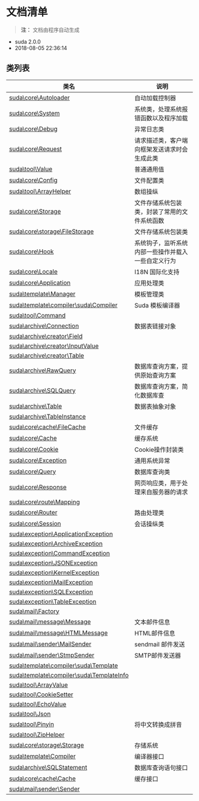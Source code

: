 # 文档清单

> **注：** 文档由程序自动生成

- suda 2.0.0 
- 2018-08-05 22:36:14


## 类列表

| 类名 | 说明 |
|------|-----|
|[suda\core\Autoloader](suda/core/Autoloader.md) | 自动加载控制器 |
|[suda\core\System](suda/core/System.md) | 系统类，处理系统报错函数以及程序加载 |
|[suda\core\Debug](suda/core/Debug.md) | 异常日志类 |
|[suda\core\Request](suda/core/Request.md) | 请求描述类，客户端向框架发送请求时会生成此类 |
|[suda\tool\Value](suda/tool/Value.md) | 普通通用值 |
|[suda\core\Config](suda/core/Config.md) | 文件配置类 |
|[suda\tool\ArrayHelper](suda/tool/ArrayHelper.md) | 数组操纵 |
|[suda\core\Storage](suda/core/Storage.md) | 文件存储系统包装类，封装了常用的文件系统函数 |
|[suda\core\storage\FileStorage](suda/core/storage/FileStorage.md) | 文件存储系统包装类 |
|[suda\core\Hook](suda/core/Hook.md) | 系统钩子，监听系统内部一些操作并载入一些自定义行为 |
|[suda\core\Locale](suda/core/Locale.md) | I18N 国际化支持 |
|[suda\core\Application](suda/core/Application.md) | 应用处理类 |
|[suda\template\Manager](suda/template/Manager.md) | 模板管理类 |
|[suda\template\compiler\suda\Compiler](suda/template/compiler/suda/Compiler.md) | Suda 模板编译器 |
|[suda\tool\Command](suda/tool/Command.md) |  |
|[suda\archive\Connection](suda/archive/Connection.md) | 数据表链接对象 |
|[suda\archive\creator\Field](suda/archive/creator/Field.md) |  |
|[suda\archive\creator\InputValue](suda/archive/creator/InputValue.md) |  |
|[suda\archive\creator\Table](suda/archive/creator/Table.md) |  |
|[suda\archive\RawQuery](suda/archive/RawQuery.md) | 数据库查询方案，提供原始查询方案 |
|[suda\archive\SQLQuery](suda/archive/SQLQuery.md) | 数据库查询方案，简化数据库查 |
|[suda\archive\Table](suda/archive/Table.md) | 数据表抽象对象 |
|[suda\archive\TableInstance](suda/archive/TableInstance.md) |  |
|[suda\core\cache\FileCache](suda/core/cache/FileCache.md) | 文件缓存 |
|[suda\core\Cache](suda/core/Cache.md) | 缓存系统 |
|[suda\core\Cookie](suda/core/Cookie.md) | Cookie操作封装类 |
|[suda\core\Exception](suda/core/Exception.md) | 通用系统异常 |
|[suda\core\Query](suda/core/Query.md) | 数据库查询类 |
|[suda\core\Response](suda/core/Response.md) | 网页响应类，用于处理来自服务器的请求 |
|[suda\core\route\Mapping](suda/core/route/Mapping.md) |  |
|[suda\core\Router](suda/core/Router.md) | 路由处理类 |
|[suda\core\Session](suda/core/Session.md) | 会话操纵类 |
|[suda\exception\ApplicationException](suda/exception/ApplicationException.md) |  |
|[suda\exception\ArchiveException](suda/exception/ArchiveException.md) |  |
|[suda\exception\CommandException](suda/exception/CommandException.md) |  |
|[suda\exception\JSONException](suda/exception/JSONException.md) |  |
|[suda\exception\KernelException](suda/exception/KernelException.md) |  |
|[suda\exception\MailException](suda/exception/MailException.md) |  |
|[suda\exception\SQLException](suda/exception/SQLException.md) |  |
|[suda\exception\TableException](suda/exception/TableException.md) |  |
|[suda\mail\Factory](suda/mail/Factory.md) |  |
|[suda\mail\message\Message](suda/mail/message/Message.md) | 文本邮件信息 |
|[suda\mail\message\HTMLMessage](suda/mail/message/HTMLMessage.md) | HTML邮件信息 |
|[suda\mail\sender\MailSender](suda/mail/sender/MailSender.md) | sendmail 邮件发送 |
|[suda\mail\sender\StmpSender](suda/mail/sender/StmpSender.md) | SMTP邮件发送器 |
|[suda\template\compiler\suda\Template](suda/template/compiler/suda/Template.md) |  |
|[suda\template\compiler\suda\TemplateInfo](suda/template/compiler/suda/TemplateInfo.md) |  |
|[suda\tool\ArrayValue](suda/tool/ArrayValue.md) |  |
|[suda\tool\CookieSetter](suda/tool/CookieSetter.md) |  |
|[suda\tool\EchoValue](suda/tool/EchoValue.md) |  |
|[suda\tool\Json](suda/tool/Json.md) |  |
|[suda\tool\Pinyin](suda/tool/Pinyin.md) | 将中文转换成拼音 |
|[suda\tool\ZipHelper](suda/tool/ZipHelper.md) |  |
|[suda\core\storage\Storage](suda/core/storage/Storage.md) | 存储系统 |
|[suda\template\Compiler](suda/template/Compiler.md) | 编译器接口 |
|[suda\archive\SQLStatement](suda/archive/SQLStatement.md) | 数据库查询语句接口 |
|[suda\core\cache\Cache](suda/core/cache/Cache.md) | 缓存接口 |
|[suda\mail\sender\Sender](suda/mail/sender/Sender.md) |  |